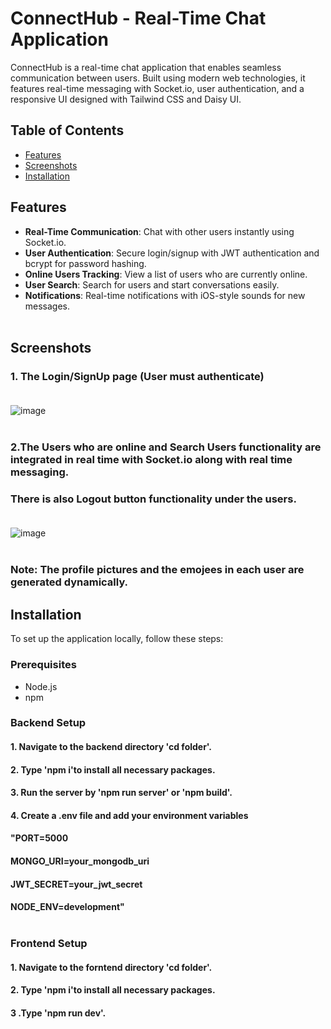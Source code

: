 # ConnectHub - Real-Time Chat Application

ConnectHub is a real-time chat application that enables seamless communication between users. Built using modern web technologies, it features real-time messaging with Socket.io, user authentication, and a responsive UI designed with Tailwind CSS and Daisy UI.
## Table of Contents
- [Features](#features)
- [Screenshots](#screenshots)
- [Installation](#installation)
## Features
- **Real-Time Communication**: Chat with other users instantly using Socket.io.
- **User Authentication**: Secure login/signup with JWT authentication and bcrypt for password hashing.
- **Online Users Tracking**: View a list of users who are currently online.
- **User Search**: Search for users and start conversations easily.
- **Notifications**: Real-time notifications with iOS-style sounds for new messages.<br></br>

## Screenshots
### 1. The Login/SignUp page (User must authenticate)<br></br>
  ![image](https://github.com/user-attachments/assets/949cbedf-6f8c-43a7-bcfa-47fd2500a13c)<br></br>

### 2.The Users who are online and Search Users functionality are integrated in real time with Socket.io along with real time messaging.
### There is also Logout button functionality under the users.<br><br/>
  ![image](https://github.com/user-attachments/assets/3d5b04f4-560b-4d92-bb2b-81e7cfe703ce)<br></br>

###  Note: The profile pictures and the emojees in each user are generated dynamically.
   
## Installation
To set up the application locally, follow these steps:

### Prerequisites
- Node.js
- npm

### Backend Setup
#### 1. Navigate to the backend directory 'cd folder'.
#### 2. Type 'npm i'to install all necessary packages.
#### 3. Run the server by 'npm run server' or 'npm build'.
#### 4. Create a .env file and add your environment variables
####  "PORT=5000
####   MONGO_URI=your_mongodb_uri
####   JWT_SECRET=your_jwt_secret
####   NODE_ENV=development"<br></br>

### Frontend Setup
#### 1. Navigate to the forntend directory 'cd folder'.
#### 2. Type 'npm i'to install all necessary packages.
#### 3 .Type 'npm run dev'.
